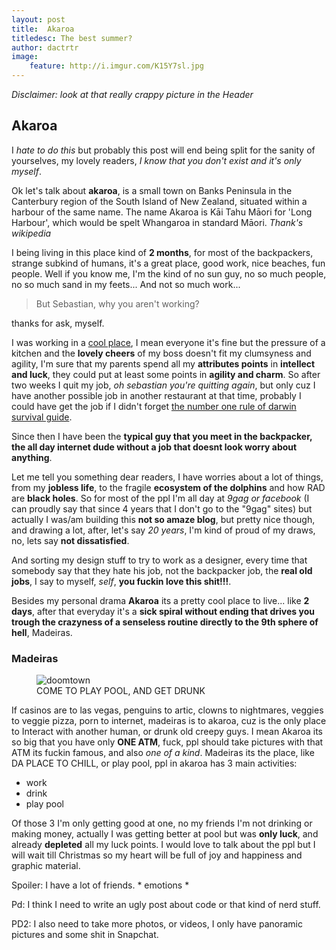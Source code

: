 ```yaml
---
layout: post
title:  Akaroa
titledesc: The best summer?
author: dactrtr
image:
    feature: http://i.imgur.com/K15Y7sl.jpg
---
```

 *Disclaimer: look at that really crappy picture in the Header*
 
## Akaroa

I *hate to do this* but probably this post will end being split for the sanity of yourselves, my lovely readers, *I know that you don't exist and it's only myself*.

Ok let's talk about **akaroa**, is a small town on Banks Peninsula in the Canterbury region of the South Island of New Zealand, situated within a harbour of the same name. The name Akaroa is Kāi Tahu Māori for 'Long Harbour', which would be spelt Whangaroa in standard Māori. *Thank's wikipedia*

I being living in this place kind of **2 months**, for most of the backpackers, strange subkind of humans, it's a great place, good work, nice beaches, fun people. Well if you know me, I'm the kind of no sun guy, no so much people, no so much sand in my feets... And not so much work...

>But Sebastian, why you aren't working? 

thanks for ask, myself.

I was working in a [cool place](https://www.instagram.com/p/9Rg749PT2q/), I mean everyone it's fine but the pressure of a kitchen and the **lovely cheers** of my boss doesn't fit my clumsyness and agility, I'm sure that my parents spend all my **attributes points** in **intellect and luck**, they could put at least some points in **agility and charm**. So after two weeks I quit my job, *oh sebastian you're quitting again*, but only cuz I have another possible job in another restaurant at that time, probably I could have get the job if I didn't forget [the number one rule of darwin survival guide](https://www.instagram.com/p/95xsJGPT0A/?taken-by=dactrtrs).

Since then I have been the **typical guy that you meet in the backpacker, the all day internet dude without a job that doesnt look worry about anything**.

Let me tell you something dear readers, I have worries about a lot of things, from my **jobless life**, to the fragile **ecosystem of the dolphins** and how RAD are **black holes**. So for most of the ppl I'm all day at *9gag or facebook* (I can proudly say that since 4 years that I don't go to the "9gag" sites) but actually I was/am building this **not so amaze blog**, but pretty nice though, and drawing a lot, after, let's say *20 years*, I'm kind of proud of my draws, no, lets say **not dissatisfied**. 

And sorting my design stuff to try to work as a designer, every time that somebody say that they hate his job, not the backpacker job, the **real old jobs**, I say to myself, *self*, **you fuckin love this shit!!!**.

Besides my personal drama **Akaroa** its a pretty cool place to live... like **2 days**, after that everyday it's a **sick spiral without ending that drives you trough the crazyness of a senseless routine directly to the 9th sphere of hell**, Madeiras.

### Madeiras

 <figure class="figimg">
   <img src="http://www.akaroa.com/sites/default/files/2014-05-27%2015.06.31.jpg" alt="doomtown">
<figcaption>
COME TO PLAY POOL, AND GET DRUNK
</figcaption>
</figure>

If casinos are to las vegas, penguins to artic, clowns to nightmares, veggies to veggie pizza, porn to internet, madeiras is to akaroa, cuz is the only place to Interact with another human, or drunk old creepy guys. I mean Akaroa its so big that you have only **ONE ATM**, fuck, ppl should take pictures with that ATM its fuckin famous, and also *one of a kind*. 
Madeiras its the place, like DA PLACE TO CHILL, or play pool, ppl in akaroa has 3 main activities:

- work
- drink
- play pool

Of those 3 I'm only getting good at one, no my friends I'm not drinking or making money, actually I was getting better at pool but was **only luck**, and already **depleted** all my luck points.
I would love to talk about the ppl but I will wait till Christmas so my heart will be full of joy and happiness and graphic material.

Spoiler: I have a lot of friends. * emotions * 

Pd: I think I need to write an ugly post about code or that kind of nerd stuff.

PD2: I also need to take more photos, or videos, I only have panoramic pictures and some shit in Snapchat.
 
